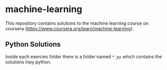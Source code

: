 # machine-learning

This repository contains solutions to the machine learning course on coursera (https://www.coursera.org/learn/machine-learning).

## Python Solutions

Inside each exercies folder there is a folder named `*_py` which contains the
solutions inpy python. 
